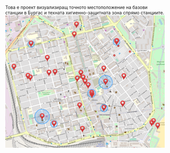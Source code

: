 Това е проект визуализиращ точното местоположение на базови станции в Бургас и техната хигиенно-защитната зона спрямо станциите.
![Screenshot of the app](screenshot.png)